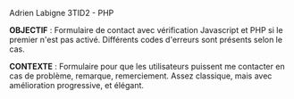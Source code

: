Adrien Labigne 3TID2 - PHP

**OBJECTIF** : Formulaire de contact avec vérification Javascript et PHP si le premier n'est pas activé.
Différents codes d'erreurs sont présents selon le cas.

**CONTEXTE** : Formulaire pour que les utilisateurs puissent me contacter en cas de problème, remarque, remerciement.
Assez classique, mais avec amélioration progressive, et élégant.